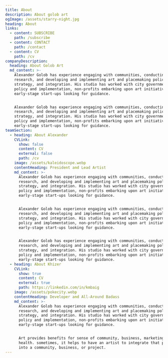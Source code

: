 ```yaml
---
title: About
description: About golob art
ogImage: /assets/starry-night.jpg
heading: About
links:
  - content: SUBSCRIBE
    path: /subscribe
  - content: CONTACT
    path: /contact
  - content: CV
    path: /cv
companyDescription:
  heading: About Golob Art
  md_content: >-
    Alexander Golob has experience engaging with communities, conducting
    research, and developing and implementing art and placemaking policy,
    strategy, and integration. His studio has worked with city governments on
    policy and implementation, non-profits embarking upon art initiatives, and
    early-stage start-ups looking for guidance.


    Alexander Golob has experience engaging with communities, conducting
    research, and developing and implementing art and placemaking policy,
    strategy, and integration. His studio has worked with city governments on
    policy and implementation, non-profits embarking upon art initiatives, and
    early-stage start-ups looking for guidance.
teamSection:
  - heading: About Alexander
    CVLink:
      show: false
      content: CV
      external: false
      path: /cv
    image: /assets/kaleidoscope.webp
    contentHeading: President and Lead Artist
    md_content: >-
      Alexander Golob has experience engaging with communities, conducting
      research, and developing and implementing art and placemaking policy,
      strategy, and integration. His studio has worked with city governments on
      policy and implementation, non-profits embarking upon art initiatives, and
      early-stage start-ups looking for guidance.


      Alexander Golob has experience engaging with communities, conducting
      research, and developing and implementing art and placemaking policy,
      strategy, and integration. His studio has worked with city governments on
      policy and implementation, non-profits embarking upon art initiatives, and
      early-stage start-ups looking for guidance.


      Alexander Golob has experience engaging with communities, conducting
      research, and developing and implementing art and placemaking policy,
      strategy, and integration. His studio has worked with city governments on
      policy and implementation, non-profits embarking upon art initiatives, and
      early-stage start-ups looking for guidance.
  - heading: About Khizer
    CVLink:
      show: true
      content: CV
      external: true
      path: https://linkedin.com/in/kmbaig
    image: /assets/pokecity.webp
    contentHeading: Developer and All-Around Badass
    md_content: >-
      Alexander Golob has experience engaging with communities, conducting
      research, and developing and implementing art and placemaking policy,
      strategy, and integration. His studio has worked with city governments on
      policy and implementation, non-profits embarking upon art initiatives, and
      early-stage start-ups looking for guidance.


      Art provides benefits for sense of community, business, marketing, and
      health. sometimes, it helps to have an artist to integrate that perspective
      into a community, business, or project.
---
```

